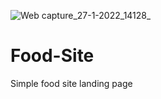 ![Web capture_27-1-2022_14128_](https://user-images.githubusercontent.com/98167832/151322980-723b8947-e339-4909-92a8-6758d523f6be.jpeg)
# Food-Site
Simple food site landing page 
